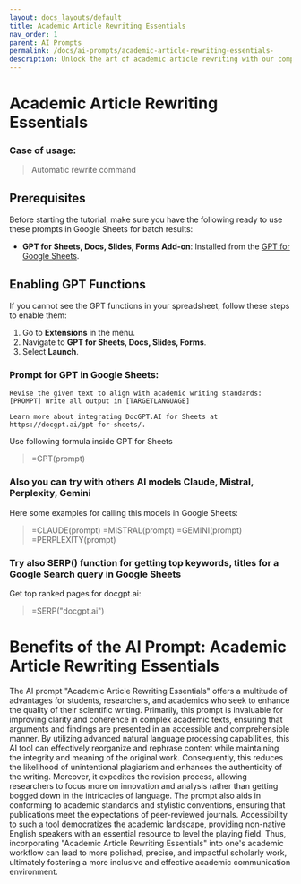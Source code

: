 ```yaml
---
layout: docs_layouts/default
title: Academic Article Rewriting Essentials 
nav_order: 1
parent: AI Prompts
permalink: /docs/ai-prompts/academic-article-rewriting-essentials-
description: Unlock the art of academic article rewriting with our comprehensive guide. Master essential techniques for paraphrasing, improve clarity, and ensure originality while maintaining the integrity of your scholarly work. Elevate your writing skills and academic success today!
---
```


# Academic Article Rewriting Essentials 

### Case of usage:
> Automatic rewrite command

## Prerequisites

Before starting the tutorial, make sure you have the following ready to use these prompts in Google Sheets for batch results:

- **GPT for Sheets, Docs, Slides, Forms Add-on**: Installed from the [GPT for Google Sheets](https://workspace.google.com/u/0/marketplace/app/gpt_for_sheets_docs_forms_slides/466607203252).

## Enabling GPT Functions

If you cannot see the GPT functions in your spreadsheet, follow these steps to enable them:

1. Go to **Extensions** in the menu.
2. Navigate to **GPT for Sheets, Docs, Slides, Forms**.
3. Select **Launch**.


### Prompt for GPT in Google Sheets:
```shell
Revise the given text to align with academic writing standards: [PROMPT] Write all output in [TARGETLANGUAGE]

Learn more about integrating DocGPT.AI for Sheets at https://docgpt.ai/gpt-for-sheets/.
```

Use following formula inside GPT for Sheets
> =GPT(prompt)

### Also you can try with others AI models Claude, Mistral, Perplexity, Gemini
Here some examples for calling this models in Google Sheets:

> =CLAUDE(prompt)
> =MISTRAL(prompt)
> =GEMINI(prompt)
> =PERPLEXITY(prompt)


### Try also SERP() function for getting top keywords, titles for a Google Search query in Google Sheets

Get top ranked pages for docgpt.ai:

> =SERP("docgpt.ai")



# Benefits of the AI Prompt: Academic Article Rewriting Essentials

The AI prompt "Academic Article Rewriting Essentials" offers a multitude of advantages for students, researchers, and academics who seek to enhance the quality of their scientific writing. Primarily, this prompt is invaluable for improving clarity and coherence in complex academic texts, ensuring that arguments and findings are presented in an accessible and comprehensible manner. By utilizing advanced natural language processing capabilities, this AI tool can effectively reorganize and rephrase content while maintaining the integrity and meaning of the original work. Consequently, this reduces the likelihood of unintentional plagiarism and enhances the authenticity of the writing. Moreover, it expedites the revision process, allowing researchers to focus more on innovation and analysis rather than getting bogged down in the intricacies of language. The prompt also aids in conforming to academic standards and stylistic conventions, ensuring that publications meet the expectations of peer-reviewed journals. Accessibility to such a tool democratizes the academic landscape, providing non-native English speakers with an essential resource to level the playing field. Thus, incorporating "Academic Article Rewriting Essentials" into one's academic workflow can lead to more polished, precise, and impactful scholarly work, ultimately fostering a more inclusive and effective academic communication environment.
